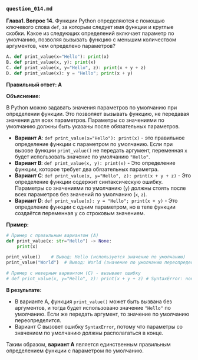### `question_014.md`

**Глава1. Вопрос 14.** Функции Python определяются с помощью ключевого слова `def`, за которым следует имя функции и круглые скобки. Какое из следующих определений включает параметр по умолчанию, позволяя вызывать функцию с меньшим количеством аргументов, чем определено параметров?

```python
A. def print_value(x="Hello"): print(x)
B. def print_value(x, y): print(x)
C. def print_value(x, y="Hello", z): print(x + y + z)
D. def print_value(x): y = "Hello"; print(x + y)
```

**Правильный ответ: A**

**Объяснение:**

В Python можно задавать значения параметров по умолчанию при определении функции. Это позволяет вызывать функцию, не передавая значения для всех параметров. Параметры со значениями по умолчанию должны быть указаны после обязательных параметров.

*   **Вариант A**: `def print_value(x="Hello"): print(x)` - это правильное определение функции с параметром по умолчанию. Если при вызове функции `print_value()` не передать аргумент, переменная `x` будет использовать значение по умолчанию `"Hello"`.
*  **Вариант B**: `def print_value(x, y): print(x)` - Это определение функции, которое требует два обязательных параметра.
*   **Вариант C**: `def print_value(x, y="Hello", z): print(x + y + z)` - Это определение функции содержит синтаксическую ошибку.  Параметры со значениями по умолчанию (`y`) должны стоять после всех параметров без значений по умолчанию (`x`, `z`).
*   **Вариант D**: `def print_value(x): y = "Hello"; print(x + y)` - Это определение функции с одним параметром, но в теле функции создаётся переменная y со строковым значением.

**Пример:**

```python
# Пример с правильным вариантом (A)
def print_value(x: str="Hello") -> None:
    print(x)

print_value()    # Вывод: Hello (используется значение по умолчанию)
print_value("World")  # Вывод: World (значение по умолчанию переопределено)

# Пример с неверным вариантом (C) - вызывает ошибку
# def print_value(x, y="Hello", z): print(x + y + z) # SyntaxError: non-default argument follows default argument
```

**В результате:**

*   В варианте A, функция `print_value()` может быть вызвана без аргументов, и тогда будет использовано значение `"Hello"` по умолчанию. Если же передать аргумент, то значение по умолчанию переопределится.
*   Вариант С вызовет ошибку `SyntaxError`, потому что параметры со значением по умолчанию должны располагаться в конце.

Таким образом, **вариант A** является единственным правильным определением функции с параметром по умолчанию.
